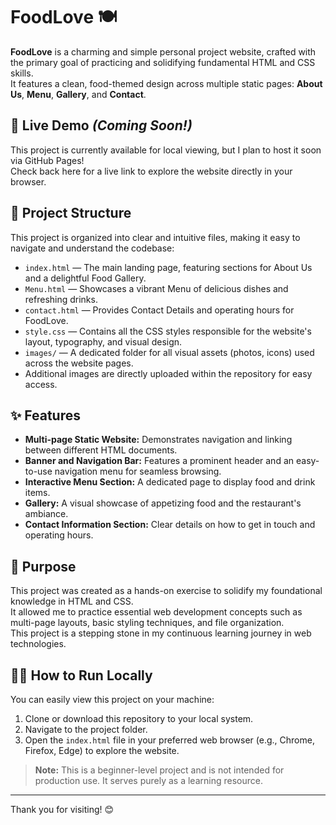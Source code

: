 # FoodLove 🍽️

**FoodLove** is a charming and simple personal project website, crafted with the primary goal of practicing and solidifying fundamental HTML and CSS skills.  
It features a clean, food-themed design across multiple static pages: **About Us**, **Menu**, **Gallery**, and **Contact**.

## 🚀 Live Demo *(Coming Soon!)*

This project is currently available for local viewing, but I plan to host it soon via GitHub Pages!  
Check back here for a live link to explore the website directly in your browser.

## 📁 Project Structure

This project is organized into clear and intuitive files, making it easy to navigate and understand the codebase:

- `index.html` — The main landing page, featuring sections for About Us and a delightful Food Gallery.
- `Menu.html` — Showcases a vibrant Menu of delicious dishes and refreshing drinks.
- `contact.html` — Provides Contact Details and operating hours for FoodLove.
- `style.css` — Contains all the CSS styles responsible for the website's layout, typography, and visual design.
- `images/` — A dedicated folder for all visual assets (photos, icons) used across the website pages.
- Additional images are directly uploaded within the repository for easy access.

## ✨ Features

- **Multi-page Static Website:** Demonstrates navigation and linking between different HTML documents.
- **Banner and Navigation Bar:** Features a prominent header and an easy-to-use navigation menu for seamless browsing.
- **Interactive Menu Section:** A dedicated page to display food and drink items.
- **Gallery:** A visual showcase of appetizing food and the restaurant's ambiance.
- **Contact Information Section:** Clear details on how to get in touch and operating hours.

## 🎯 Purpose

This project was created as a hands-on exercise to solidify my foundational knowledge in HTML and CSS.  
It allowed me to practice essential web development concepts such as multi-page layouts, basic styling techniques, and file organization.  
This project is a stepping stone in my continuous learning journey in web technologies.

## 🏃‍♀️ How to Run Locally

You can easily view this project on your machine:

1. Clone or download this repository to your local system.
2. Navigate to the project folder.
3. Open the `index.html` file in your preferred web browser (e.g., Chrome, Firefox, Edge) to explore the website.

> **Note:** This is a beginner-level project and is not intended for production use. It serves purely as a learning resource.

---

Thank you for visiting! 😊
